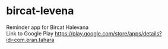 # bircat-levena
Reminder app for Bircat Halevana <br/>
Link to Google Play https://play.google.com/store/apps/details?id=com.eran.tahara 
